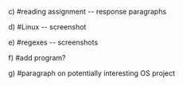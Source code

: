 c) #reading assignment -- response paragraphs

d) #Linux -- screenshot

e) #regexes -- screenshots

f) #add program? 

g) #paragraph on potentially interesting OS project
